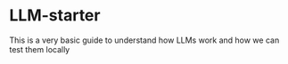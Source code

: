 # LLM-starter
This is a very basic guide to understand how LLMs work and how we can test them locally
